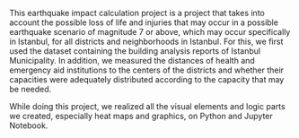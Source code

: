 This earthquake impact calculation project is a project that takes into account the possible loss of life and injuries that may occur in a possible earthquake scenario of magnitude 7 or above, which may occur specifically in Istanbul, for all districts and neighborhoods in Istanbul. For this, we first used the dataset containing the building analysis reports of Istanbul Municipality. In addition, we measured the distances of health and emergency aid institutions to the centers of the districts and whether their capacities were adequately distributed according to the capacity that may be needed.

While doing this project, we realized all the visual elements and logic parts we created, especially heat maps and graphics, on Python and Jupyter Notebook.
